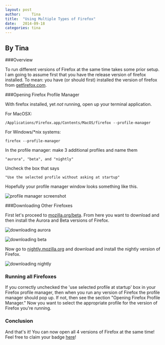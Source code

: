 ```yaml
---
layout: post
author:     Tina
title:  "Using Multiple Types of Firefox"
date:   2014-09-18
categories: tina
---
```


## By Tina

###Overview

To run different versions of Firefox at the same time takes some prior setup.
I am going to assume first that you have the release version of firefox installed.
To mean: you have (or should first) installed the version of firefox from [getfirefox.com](http://www.getfirefox.com).


###Opening Firefox Profile Manager

With firefox installed, yet *not* running, open up your terminal application.

For MacOSX:

    /Applications/Firefox.app/Contents/MacOS/firefox --profile-manager

For Windows/*nix systems:

    firefox --profile-manager

In the profile manager: make 3 additional profiles and name them

    "aurora", "beta", and "nightly"

Uncheck the box that says

    "Use the selected profile without asking at startup"

Hopefully your profile manager window looks something like this.

![profile manager screenshot](http://ascendproject.org/participants/portland/tina/images/profile-manager.png "test")

###Downloading Other Firefoxes

First let's proceed to [mozilla.org/beta](http://www.mozilla.org/beta).
From here you want to download and then install the Aurora and Beta versions of Firefox.

![downloading aurora](http://ascendproject.org/participants/portland/tina/images/aurora.png)

![downloading beta](http://ascendproject.org/participants/portland/tina/images/beta.png)

Now go to [nightly.mozilla.org](http://nightly.mozilla.org) and download and install the nightly version of Firefox.

![downloading nightly](http://ascendproject.org/participants/portland/tina/images/nightly.png)

### Running all Firefoxes

If you correctly unchecked the 'use selected profile at startup' box in your Firefox profile manager, then when you run any version of Firefox the profile manager should pop up.
If not, then see the section "Opening Firefox Profile Manager."
Now you want to select the appropriate profile for the version of Firefox you're running.

### Conclusion

And that's it!
You can now open all 4 versions of Firefox at the same time!
Feel free to claim your badge [here](https://badges.mozilla.org/en-US/badges/claim/wnraer)!
